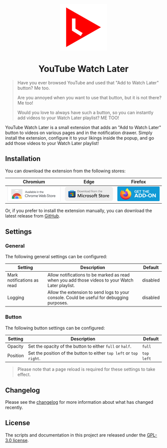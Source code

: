 <p align="center"><img src="assets/icon.png" width="150" alt="Social card of YouTube Watch Later"></p>

<h1 align="center">YouTube Watch Later</h1>

> Have you ever browsed YouTube and used that "Add to Watch Later" button? Me too.
>
> Are you annoyed when you want to use that button, but it is not there? Me too!
>
> Would you love to always have such a button, so you can instantly add videos to your Watch Later playlist? ME TOO!

YouTube Watch Later is a small extension that adds an "Add to Watch Later" button to videos on various pages and in the notification drawer. Simply install the extension, configure it to your likings inside the popup, and go add those videos to your Watch Later playlist!

## Installation

You can download the extension from the following stores:

|                                                                                        Chromium                                                                                        |                                                                                           Edge                                                                                            |                                                                          Firefox                                                                           |
| :------------------------------------------------------------------------------------------------------------------------------------------------------------------------------------: | :---------------------------------------------------------------------------------------------------------------------------------------------------------------------------------------: | :--------------------------------------------------------------------------------------------------------------------------------------------------------: |
| <a href="https://chromewebstore.google.com/detail/youtube-watch-later/nmpfhocciajonacicdelpbhipglapgaa"><img src="assets/chrome-web-store.png" width="244" alt="Chrome Web Store"></a> | <a href="https://microsoftedge.microsoft.com/addons/detail/youtube-watch-later/hbceknmmffnemncljbkccfgcgnccbale"><img src="assets/edge-addons.png" width="244" alt="Microsoft Store"></a> | <a href="https://addons.mozilla.org/en-US/firefox/addon/youtube-watch-later/"><img src="assets/firefox-add-ons.svg" width="200" alt="Mozilla Add-ons"></a> |

Or, if you prefer to install the extension manually, you can download the latest release from [GitHub][GitHub latest].

## Settings

### General

The following general settings can be configured:

| Setting                    | Description                                                                                      | Default  |
| -------------------------- | ------------------------------------------------------------------------------------------------ | -------- |
| Mark notifications as read | Allow notifications to be marked as read when you add those videos to your Watch Later playlist. | disabled |
| Logging                    | Allow the extension to send logs to your console. Could be useful for debugging purposes.        | disabled |

### Button

The following button settings can be configured:

| Setting  | Description                                                         | Default    |
| -------- | ------------------------------------------------------------------- | ---------- |
| Opacity  | Set the opacity of the button to either `full` or `half`.           | `full`     |
| Position | Set the position of the button to either `top left` or `top right`. | `top left` |

> Please note that a page reload is required for these settings to take effect.

## Changelog

Please see the [changelog] for more information about what has changed recently.

## License

The scripts and documentation in this project are released under the [GPL-3.0 license][license].

[Chrome]: https://chrome.google.com/webstore/detail/youtube-watch-later
[Edge]: https://microsoftedge.microsoft.com/addons/detail/youtube-watch-later
[Firefox]: https://addons.mozilla.org/en-US/firefox/addon/youtube-watch-later
[GitHub latest]: https://github.com/dnwjn/youtube-watch-later/releases/latest
[changelog]: CHANGELOG.md
[license]: LICENSE.md

